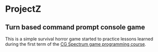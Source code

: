 # ProjectZ
## Turn based command prompt console game

This is a simple survival horror game started to practice lessons learned during the first term of the [CG Spectrum game programming course](https://www.cgspectrum.com/courses/game-programming-diploma).
